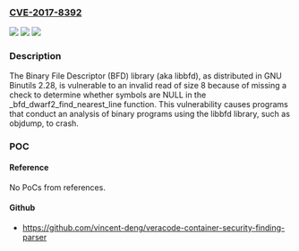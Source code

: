 ### [CVE-2017-8392](https://cve.mitre.org/cgi-bin/cvename.cgi?name=CVE-2017-8392)
![](https://img.shields.io/static/v1?label=Product&message=n%2Fa&color=blue)
![](https://img.shields.io/static/v1?label=Version&message=n%2Fa&color=blue)
![](https://img.shields.io/static/v1?label=Vulnerability&message=n%2Fa&color=brighgreen)

### Description

The Binary File Descriptor (BFD) library (aka libbfd), as distributed in GNU Binutils 2.28, is vulnerable to an invalid read of size 8 because of missing a check to determine whether symbols are NULL in the _bfd_dwarf2_find_nearest_line function. This vulnerability causes programs that conduct an analysis of binary programs using the libbfd library, such as objdump, to crash.

### POC

#### Reference
No PoCs from references.

#### Github
- https://github.com/vincent-deng/veracode-container-security-finding-parser

